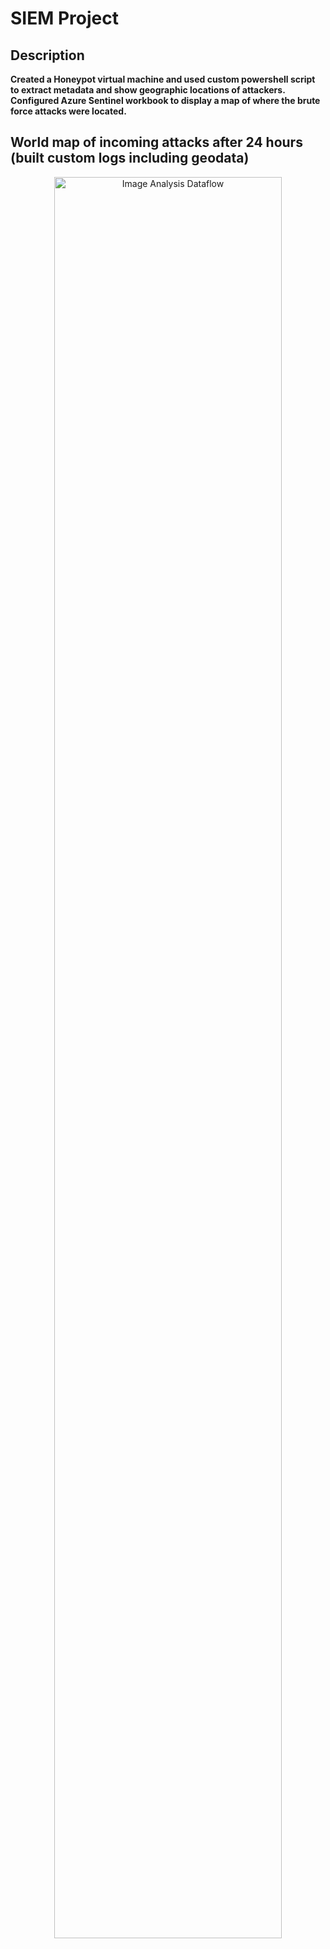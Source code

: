 <h1>SIEM Project</h1>


<h2>Description</h2>
<b>Created a Honeypot virtual machine and used custom powershell script to extract metadata and show geographic locations of attackers. Configured Azure Sentinel workbook to display a map of where the brute force attacks were located.
</b>

<h2>World map of incoming attacks after 24 hours (built custom logs including geodata)</h2>

<p align="center">
<img src="https://i.imgur.com/krRFrK5.png" height="85%" width="85%" alt="Image Analysis Dataflow"/>
</p>

